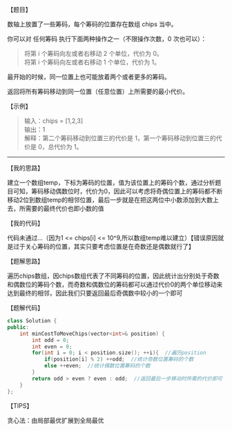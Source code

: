 【题目】

数轴上放置了一些筹码，每个筹码的位置存在数组 chips 当中。

你可以对 任何筹码 执行下面两种操作之一（不限操作次数，0 次也可以）：

>将第 i 个筹码向左或者右移动 2 个单位，代价为 0。  
>将第 i 个筹码向左或者右移动 1 个单位，代价为 1。

最开始的时候，同一位置上也可能放着两个或者更多的筹码。

返回将所有筹码移动到同一位置（任意位置）上所需要的最小代价。

【示例】

> 输入：chips = [1,2,3]  
> 输出：1  
> 解释：第二个筹码移动到位置三的代价是 1，第一个筹码移动到位置三的代价是 0，总代价为 1。

---

【我的思路】

建立一个数组temp，下标为筹码的位置，值为该位置上的筹码个数，通过分析题目可知，筹码移动偶数位时，代价为0，因此可以考虑将奇偶位置上的筹码都不断移动2位到数组temp的相邻位置，最后一步就是在把这两位中小数添加到大数上去，所需要的最终代价也即小数的值

【我的代码】

代码未通过...（因为1 <= chips[i] <= 10^9,所以数组temp难以建立）【错误原因就是过于关心筹码的位置，其实只要考虑位置是在奇数还是偶数就行了】

【题解思路】

遍历chips数组，因chips数组代表了不同筹码的位置，因此统计出分别处于奇数和偶数位的筹码个数，而奇数和偶数位的筹码都可以通过代价0的两个单位移动来达到最终的相邻，因此我们只要返回最后奇偶数中较小的一个即可

【题解代码】

```c++
class Solution {
public:
    int minCostToMoveChips(vector<int>& position) {
        int odd = 0;
        int even = 0;
        for(int i = 0; i < position.size(); ++i){  //遍历position
            if(position[i] % 2) ++odd;  //统计奇数位置筹码的个数
            else ++even;  //统计偶数位置筹码的个数
        }
        return odd > even ? even : odd;  //返回最后一步移动时所需的代价即可
    }
};
```

【TIPS】

贪心法：由局部最优扩展到全局最优